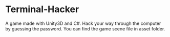 # Terminal-Hacker
A game made with Unity3D and C#. Hack your way through the computer by guessing the password.
You can find the game scene file in asset folder.
